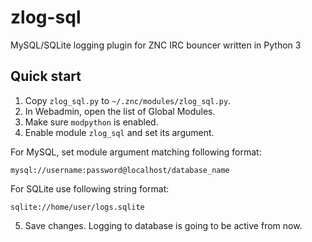 # zlog-sql
MySQL/SQLite logging plugin for ZNC IRC bouncer written in Python 3


## Quick start
1. Copy `zlog_sql.py` to `~/.znc/modules/zlog_sql.py`.
2. In Webadmin, open the list of Global Modules.
3. Make sure `modpython` is enabled.
4. Enable module `zlog_sql` and set its argument.

For MySQL, set module argument matching following format:
```
mysql://username:password@localhost/database_name
```

For SQLite use following string format:
```
sqlite://home/user/logs.sqlite
```

5. Save changes. Logging to database is going to be active from now.
